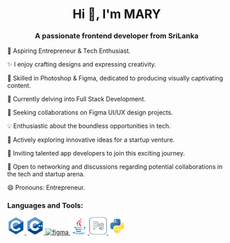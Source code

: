 <h1 align="center">Hi 👋, I'm MARY</h1>
<h3 align="center">A passionate frontend developer from SriLanka</h3>


<p align="left">
</p>

🔧 Aspiring Entrepreneur & Tech Enthusiast.

✨ I enjoy crafting designs and expressing creativity.

🎨 Skilled in Photoshop & Figma, dedicated to producing visually captivating content.

🌱 Currently delving into Full Stack Development.

👯 Seeking collaborations on Figma UI/UX design projects.

💡 Enthusiastic about the boundless opportunities in tech.

🚀 Actively exploring innovative ideas for a startup venture.

🤝 Inviting talented app developers to join this exciting journey.

💼 Open to networking and discussions regarding potential collaborations in the tech and startup arena.

😄 Pronouns: Entrepreneur.

<h3 align="left">Languages and Tools:</h3>
<p align="left"> <a href="https://www.cprogramming.com/" target="_blank" rel="noreferrer"> <img src="https://raw.githubusercontent.com/devicons/devicon/master/icons/c/c-original.svg" alt="c" width="40" height="40"/> </a> <a href="https://www.w3schools.com/cpp/" target="_blank" rel="noreferrer"> <img src="https://raw.githubusercontent.com/devicons/devicon/master/icons/cplusplus/cplusplus-original.svg" alt="cplusplus" width="40" height="40"/> </a> <a href="https://www.figma.com/" target="_blank" rel="noreferrer"> <img src="https://www.vectorlogo.zone/logos/figma/figma-icon.svg" alt="figma" width="40" height="40"/> </a> <a href="https://www.java.com" target="_blank" rel="noreferrer"> <img src="https://raw.githubusercontent.com/devicons/devicon/master/icons/java/java-original.svg" alt="java" width="40" height="40"/> </a> <a href="https://www.photoshop.com/en" target="_blank" rel="noreferrer"> <img src="https://raw.githubusercontent.com/devicons/devicon/master/icons/photoshop/photoshop-line.svg" alt="photoshop" width="40" height="40"/> </a> <a href="https://www.python.org" target="_blank" rel="noreferrer"> <img src="https://raw.githubusercontent.com/devicons/devicon/master/icons/python/python-original.svg" alt="python" width="40" height="40"/> </a> </p>

